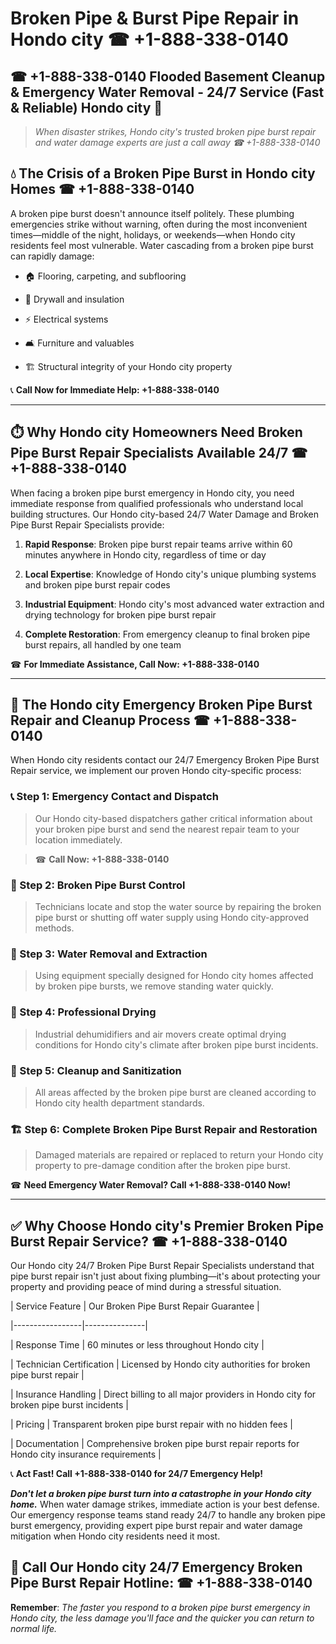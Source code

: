 # Broken Pipe & Burst Pipe Repair in Hondo city ☎ +1-888-338-0140  
## ☎ +1-888-338-0140 Flooded Basement Cleanup & Emergency Water Removal - 24/7 Service (Fast & Reliable) Hondo city 🚨  

> *When disaster strikes, Hondo city's trusted broken pipe burst repair and water damage experts are just a call away ☎ +1-888-338-0140*  

## 💧 The Crisis of a Broken Pipe Burst in Hondo city Homes ☎ +1-888-338-0140  

A broken pipe burst doesn't announce itself politely. These plumbing emergencies strike without warning, often during the most inconvenient times—middle of the night, holidays, or weekends—when Hondo city residents feel most vulnerable. Water cascading from a broken pipe burst can rapidly damage:  

* 🏠 Flooring, carpeting, and subflooring  
* 🧱 Drywall and insulation  
* ⚡ Electrical systems  
* 🛋️ Furniture and valuables  
* 🏗️ Structural integrity of your Hondo city property  

📞 **Call Now for Immediate Help: +1-888-338-0140**  

---  

## ⏱️ Why Hondo city Homeowners Need Broken Pipe Burst Repair Specialists Available 24/7 ☎ +1-888-338-0140  

When facing a broken pipe burst emergency in Hondo city, you need immediate response from qualified professionals who understand local building structures. Our Hondo city-based 24/7 Water Damage and Broken Pipe Burst Repair Specialists provide:  

1. **Rapid Response**: Broken pipe burst repair teams arrive within 60 minutes anywhere in Hondo city, regardless of time or day  
2. **Local Expertise**: Knowledge of Hondo city's unique plumbing systems and broken pipe burst repair codes  
3. **Industrial Equipment**: Hondo city's most advanced water extraction and drying technology for broken pipe burst repair  
4. **Complete Restoration**: From emergency cleanup to final broken pipe burst repairs, all handled by one team  

☎ **For Immediate Assistance, Call Now: +1-888-338-0140**  

---  

## 🔧 The Hondo city Emergency Broken Pipe Burst Repair and Cleanup Process ☎ +1-888-338-0140  

When Hondo city residents contact our 24/7 Emergency Broken Pipe Burst Repair service, we implement our proven Hondo city-specific process:  

### 📞 Step 1: Emergency Contact and Dispatch  
> Our Hondo city-based dispatchers gather critical information about your broken pipe burst and send the nearest repair team to your location immediately.  
> ☎ **Call Now: +1-888-338-0140**  

### 🚿 Step 2: Broken Pipe Burst Control  
> Technicians locate and stop the water source by repairing the broken pipe burst or shutting off water supply using Hondo city-approved methods.  

### 🌊 Step 3: Water Removal and Extraction  
> Using equipment specially designed for Hondo city homes affected by broken pipe bursts, we remove standing water quickly.  

### 💨 Step 4: Professional Drying  
> Industrial dehumidifiers and air movers create optimal drying conditions for Hondo city's climate after broken pipe burst incidents.  

### 🧼 Step 5: Cleanup and Sanitization  
> All areas affected by the broken pipe burst are cleaned according to Hondo city health department standards.  

### 🏗️ Step 6: Complete Broken Pipe Burst Repair and Restoration  
> Damaged materials are repaired or replaced to return your Hondo city property to pre-damage condition after the broken pipe burst.  

☎ **Need Emergency Water Removal? Call +1-888-338-0140 Now!**  

---  

## ✅ Why Choose Hondo city's Premier Broken Pipe Burst Repair Service? ☎ +1-888-338-0140  

Our Hondo city 24/7 Broken Pipe Burst Repair Specialists understand that pipe burst repair isn't just about fixing plumbing—it's about protecting your property and providing peace of mind during a stressful situation.  

| Service Feature | Our Broken Pipe Burst Repair Guarantee |  
|-----------------|---------------|  
| Response Time | 60 minutes or less throughout Hondo city |  
| Technician Certification | Licensed by Hondo city authorities for broken pipe burst repair |  
| Insurance Handling | Direct billing to all major providers in Hondo city for broken pipe burst incidents |  
| Pricing | Transparent broken pipe burst repair with no hidden fees |  
| Documentation | Comprehensive broken pipe burst repair reports for Hondo city insurance requirements |  

📞 **Act Fast! Call +1-888-338-0140 for 24/7 Emergency Help!**  

***Don't let a broken pipe burst turn into a catastrophe in your Hondo city home.*** When water damage strikes, immediate action is your best defense. Our emergency response teams stand ready 24/7 to handle any broken pipe burst emergency, providing expert pipe burst repair and water damage mitigation when Hondo city residents need it most.  

## 📱 Call Our Hondo city 24/7 Emergency Broken Pipe Burst Repair Hotline: ☎ +1-888-338-0140  

**Remember**: *The faster you respond to a broken pipe burst emergency in Hondo city, the less damage you'll face and the quicker you can return to normal life.*